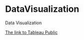 # DataVisualization
Data Visualization


[The link to Tableau Public](https://public.tableau.com/shared/H2MWDMMCX?:display_count=n&:origin=viz_share_link![image](https://user-images.githubusercontent.com/96155463/146693303-19096158-5116-49a2-9ad6-c80182e3d01a.png)
)
